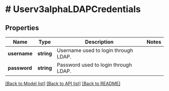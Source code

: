 # # Userv3alphaLDAPCredentials

## Properties

Name | Type | Description | Notes
------------ | ------------- | ------------- | -------------
**username** | **string** | Username used to login through LDAP. |
**password** | **string** | Password used to login through LDAP. |

[[Back to Model list]](../../README.md#models) [[Back to API list]](../../README.md#endpoints) [[Back to README]](../../README.md)
